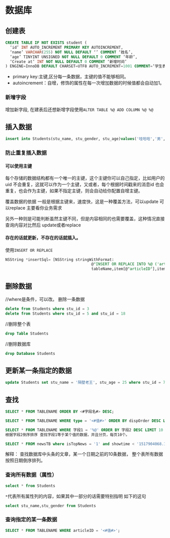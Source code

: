 # 数据库

## 创建表

```sql
CREATE TABLE IF NOT EXISTS student (
  ‘id’ INT AUTO_INCREMENT PRIMARY KEY AUTOINCREMENT,
  ‘name’ VARCHAR(255) NOT NULL DEFAULT ‘’ COMMENT ‘姓名’,
  ‘age’ TINYINT UNSIGNED NOT NULL DEFAULT 0 COMMENT ‘年龄’,
  ‘Create at’ INT NOT NULL DEFAULT 0 COMMENT ‘新增时间’
) ENGINE=InnoDB DEFAULT CHARSET=UTF8 AUTO_INCREMENT=1001 COMMENT=‘学生表’;
```

- primary key:主键,区分每一条数据，主键的值不能够相同。
- autoincrement：自增，修饰的属性在每一次增加数据的时候值都会自动加1。

### 新增字段

增加新字段, 在建表后还想新增字段使用`ALTER TABLE %@ ADD COLUMN %@ %@`

## 插入数据

```sql
insert into Students(stu_name, stu_gender, stu_age)values('哇哈哈','男',23)
```

### 防止重复插入数据

#### 可以使用主键

每个存储的数据结构都有一个唯一的主键，这个主键你可以自己指定，比如用户的uid 不会重复，这就可以作为一个主键，又或者，每个根据时间戳来的消息id 也会重复，也会作为主键，如果不指定主键，则会自动给你配置自增主键。

覆盖数据的依据 一般是根据主键来，速度快，这是一种覆盖方法，可以update 可以replace 主要看你业务需求

另外一种则是可能判断虽然主键不同，但是内容相同的也需要覆盖，这种情况直接查询内容对比然后 update或者replace 

#### 存在的话就更新，不存在的话就插入。

使用`INSERT OR REPLACE`

```sql
NSString *insertSql= [NSString stringWithFormat:
                                      @"INSERT OR REPLACE INTO %@ ('articleID','editDate') VALUES ('%@','%@')",
                                      tableName,item[@"articleID"],item[@"editDate"]];
```

## 删除数据

//where是条件，可以改。  删除一条数据

```sql
delete from Students where stu_id = 3
delete from Students where stu_id = 5 and stu_id = 18
```

//删除整个表

```sql
drop Table Students
```

//删除数据库

```sql
drop Database Students
```

## 更新某一条指定的数据

```sql
update Students set stu_name = '隔壁老王', stu_age = 25 where stu_id = 7
```

## 查找

```sql
SELECT * FROM TABLENAME ORDER BY <#字段名#> DESC;

SELECT * FROM TABLENAME WHERE type = '<#值#>' ORDER BY dispOrder DESC LIMIT 10 OFFSET <#(n-1) * 10#>;

SELECT * FROM TABLENAME WHERE 字段1 = '%@' ORDER BY 字段2 DESC LIMIT 10 OFFSET %d ;
根据字段2倒序排序 查找字段1等于某个值的数据，并且分页，每页10个。
```

```sql
SELECT * FROM newsTB where isTopNews = '1' and showtime < '1517904068.1524'  order by showtime desc LIMIT 10;
```

解释：
查找数据库中头条的文章，某一个日期之前的10条数据， 整个表所有数据按照日期倒序排列。

### 查询所有数据（属性）

```sql
select * from Students
```

`*`代表所有属性列的内容，如果其中一部分的话需要特别指明 如下的这句

```sql
select stu_name,stu_gender from Students
```

### 查询指定的某一条数据

```sql
SELECT * FROM TABLENAME WHERE articleID = '<#值#>';
```

